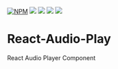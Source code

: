 [![NPM](https://img.shields.io/npm/v/react-select.svg)](https://www.npmjs.com/package/react-audio-play)
<img src="https://img.shields.io/github/issues/riyaddecoder/react-audio-play"/>
<img src="https://img.shields.io/badge/contributions-welcome-brightgreen.svg?style=flat"/>
<img src="https://img.shields.io/github/license/riyaddecoder/react-audio-play"/>
<img src="https://img.shields.io/badge/sponsor-buy%20me%20a%20coffee-yellow?logo=buymeacoffee"/>


# React-Audio-Play
React Audio Player Component
